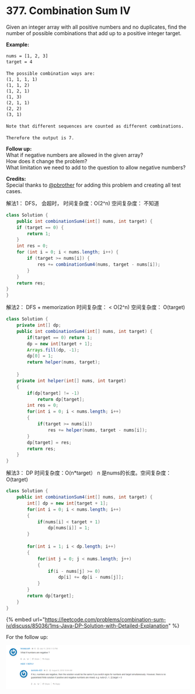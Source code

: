 # 377. Combination Sum IV

Given an integer array with all positive numbers and no duplicates, find the number of possible combinations that add up to a positive integer target.

**Example:**

```text
nums = [1, 2, 3]
target = 4

The possible combination ways are:
(1, 1, 1, 1)
(1, 1, 2)
(1, 2, 1)
(1, 3)
(2, 1, 1)
(2, 2)
(3, 1)

Note that different sequences are counted as different combinations.

Therefore the output is 7.
```

**Follow up:**  
What if negative numbers are allowed in the given array?  
How does it change the problem?  
What limitation we need to add to the question to allow negative numbers?

**Credits:**  
Special thanks to [@pbrother](https://leetcode.com/pbrother/) for adding this problem and creating all test cases.



解法1： DFS， 会超时， 时间复杂度：O\(2^n\) 空间复杂度： 不知道

```java
class Solution {
    public int combinationSum4(int[] nums, int target) {
    if (target == 0) {
        return 1;
    }
    int res = 0;
    for (int i = 0; i < nums.length; i++) {
        if (target >= nums[i]) {
            res += combinationSum4(nums, target - nums[i]);
        }
    }
    return res;
}
}
```

解法2： DFS + memorization 时间复杂度： &lt; O\(2^n\) 空间复杂度： O\(target\)

```java
class Solution {
    private int[] dp;
    public int combinationSum4(int[] nums, int target) {
        if(target == 0) return 1;
        dp = new int[target + 1];
        Arrays.fill(dp, -1);
        dp[0] = 1;
        return helper(nums, target);
        
    }
    private int helper(int[] nums, int target)
    {
        if(dp[target] != -1)
            return dp[target];
        int res = 0;
        for(int i = 0; i < nums.length; i++)
        {
            if(target >= nums[i])
                res += helper(nums, target - nums[i]);
        }
        dp[target] = res;
        return res;
    }
}
```

解法3： DP 时间复杂度：O\(n\*target） n 是nums的长度。空间复杂度：O\(target\)

```java
class Solution {
    public int combinationSum4(int[] nums, int target) {
        int[] dp = new int[target + 1];
        for(int i = 0; i < nums.length; i++)
        {
            if(nums[i] < target + 1)
                dp[nums[i]] = 1;
        }
        
        for(int i = 1; i < dp.length; i++)
        {
            for(int j = 0; j < nums.length; j++)
            {
                if(i - nums[j] >= 0)
                    dp[i] += dp[i - nums[j]];
            }
        }
        return dp[target];
    }
}
```

{% embed url="https://leetcode.com/problems/combination-sum-iv/discuss/85036/1ms-Java-DP-Solution-with-Detailed-Explanation" %}

For the follow up:

![](../.gitbook/assets/image%20%2817%29.png)

